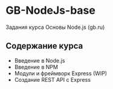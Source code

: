 # GB-NodeJs-base
Задания курса Основы Node.js (gb.ru)

## Содержание курса

- Введение в Node.js
- Введение в NPM
- Модули и фреймворк Express (WIP)
- Создание REST API с Express


